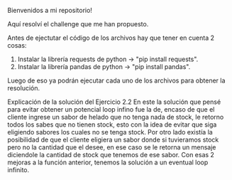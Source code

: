 Bienvenidos a mi repositorio!

Aquí resolví el challenge que me han propuesto.

Antes de ejectutar el código de los archivos hay que tener en cuenta 2 cosas:
1. Instalar la librería requests de python -> "pip install requests".
2. Instalar la librería pandas de python -> "pip install pandas".

Luego de eso ya podrán ejecutar cada uno de los archivos para obtener la resolución.

Explicación de la solución del Ejercicio 2.2
En este la solución que pensé para evitar obtener un potencial loop infino fue la de, encaso de que el cliente ingrese un sabor de helado que no tenga nada de stock,
le retorno todos los sabes que no tienen stock, esto con la idea de evitar que siga eligiendo sabores los cuales no se tenga stock.
Por otro lado existía la posibilidad de que el cliente eligiera un sabor donde si tuvieramos stock pero no la cantidad que el desee, en ese caso se le retorna un mensaje
diciendole la cantidad de stock que tenemos de ese sabor.
Con esas 2  mejoras a la función anterior, tenemos la solución a un eventual loop infinito.
